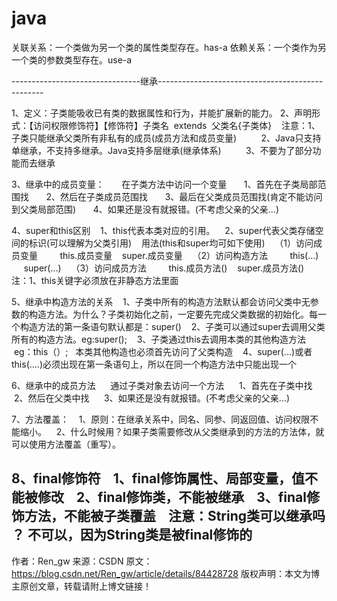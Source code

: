 # java
关联关系：一个类做为另一个类的属性类型存在。has-a
依赖关系：一个类作为另一个类的参数类型存在。use-a

--------------------------------继承-------------------------------------------------

1、定义：子类能吸收已有类的数据属性和行为，并能扩展新的能力。
2、声明形式：【访问权限修饰符】【修饰符】子类名  extends  父类名{子类体}
   注意：1、子类只能继承父类所有非私有的成员(成员方法和成员变量)
         2、Java只支持单继承，不支持多继承。Java支持多层继承(继承体系)
         3、不要为了部分功能而去继承

3、继承中的成员变量：
      在子类方法中访问一个变量
      1、首先在子类局部范围找
      2、然后在子类成员范围找
      3、最后在父类成员范围找(肯定不能访问到父类局部范围)
      4、如果还是没有就报错。(不考虑父亲的父亲…)

4、super和this区别
   1、this代表本类对应的引用。
   2、super代表父类存储空间的标识(可以理解为父类引用)
   用法(this和super均可如下使用)
   （1）访问成员变量
        this.成员变量    super.成员变量
   （2）访问构造方法
        this(…)        super(…)
   （3）访问成员方法
        this.成员方法()    super.成员方法()
    注：1、this关键字必须放在非静态方法里面
        

5、继承中构造方法的关系
   1、子类中所有的构造方法默认都会访问父类中无参数的构造方法。为什么？子类初始化之前，一定要先完成父类数据的初始化。每一个构造方法的第一条语句默认都是：super()
   2、子类可以通过super去调用父类所有的构造方法。eg:super();
   3、子类通过this去调用本类的其他构造方法  eg：this（）;   本类其他构造也必须首先访问了父类构造
   4、super(…)或者this(….)必须出现在第一条语句上，所以在同一个构造方法中只能出现一个


6、继承中的成员方法
     通过子类对象去访问一个方法
     1、首先在子类中找
     2、然后在父类中找
     3、如果还是没有就报错。(不考虑父亲的父亲…)

7、方法覆盖：
   1、原则：在继承关系中，同名、同参、同返回值、访问权限不能缩小。
   2、什么时候用？如果子类需要修改从父类继承到的方法的方法体，就可以使用方法覆盖（重写）。

8、final修饰符
   1、final修饰属性、局部变量，值不能被修改
   2、final修饰类，不能被继承
   3、final修饰方法，不能被子类覆盖
   注意：String类可以继承吗 ？ 不可以，因为String类是被final修饰的
--------------------- 
作者：Ren_gw 
来源：CSDN 
原文：https://blog.csdn.net/Ren_gw/article/details/84428728 
版权声明：本文为博主原创文章，转载请附上博文链接！
